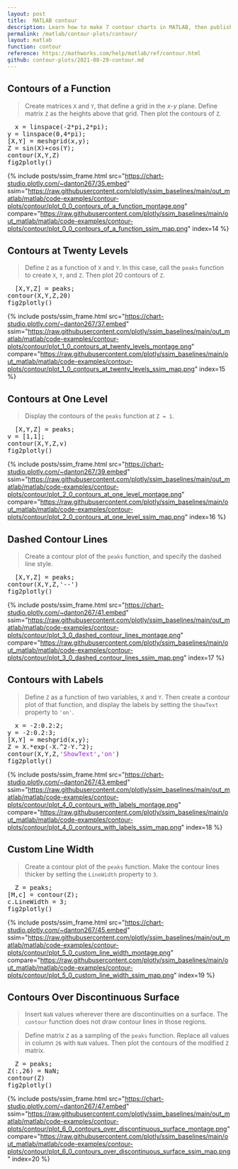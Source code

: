 ```yaml
---
layout: post
title:  MATLAB contour
description: Learn how to make 7 contour charts in MATLAB, then publish them to the Web with Plotly.
permalink: /matlab/contour-plots/contour/
layout: matlab
function: contour
reference: https://mathworks.com/help/matlab/ref/contour.html
github: contour-plots/2021-08-29-contour.md
---
```


## Contours of a Function

> Create matrices `X` and `Y`, that define a grid in the *x*-*y* plane. Define matrix `Z` as the heights above that grid. Then plot the contours of `Z`.

<pre class="mcode">
  x = linspace(-2*pi,2*pi);
y = linspace(0,4*pi);
[X,Y] = meshgrid(x,y);
Z = sin(X)+cos(Y);
contour(X,Y,Z)
fig2plotly()
</pre>

{% include posts/ssim_frame.html 
  src="https://chart-studio.plotly.com/~danton267/35.embed" 
  ssim="https://raw.githubusercontent.com/plotly/ssim_baselines/main/out_matlab/matlab/code-examples/contour-plots/contour/plot_0_0_contours_of_a_function_montage.png" 
  compare="https://raw.githubusercontent.com/plotly/ssim_baselines/main/out_matlab/matlab/code-examples/contour-plots/contour/plot_0_0_contours_of_a_function_ssim_map.png" 
  index=14
%}



<!--------------------- EXAMPLE BREAK ------------------------->

## Contours at Twenty Levels

> Define `Z` as a function of `X` and `Y`. In this case, call the `peaks` function to create `X`, `Y`, and `Z`. Then plot 20 contours of `Z`.

<pre class="mcode">
  [X,Y,Z] = peaks;
contour(X,Y,Z,20)
fig2plotly()
</pre>

{% include posts/ssim_frame.html 
  src="https://chart-studio.plotly.com/~danton267/37.embed" 
  ssim="https://raw.githubusercontent.com/plotly/ssim_baselines/main/out_matlab/matlab/code-examples/contour-plots/contour/plot_1_0_contours_at_twenty_levels_montage.png" 
  compare="https://raw.githubusercontent.com/plotly/ssim_baselines/main/out_matlab/matlab/code-examples/contour-plots/contour/plot_1_0_contours_at_twenty_levels_ssim_map.png" 
  index=15
%}



<!--------------------- EXAMPLE BREAK ------------------------->

## Contours at One Level

> Display the contours of the `peaks` function at `Z = 1`.

<pre class="mcode">
  [X,Y,Z] = peaks;
v = [1,1];
contour(X,Y,Z,v)
fig2plotly()
</pre>

{% include posts/ssim_frame.html 
  src="https://chart-studio.plotly.com/~danton267/39.embed" 
  ssim="https://raw.githubusercontent.com/plotly/ssim_baselines/main/out_matlab/matlab/code-examples/contour-plots/contour/plot_2_0_contours_at_one_level_montage.png" 
  compare="https://raw.githubusercontent.com/plotly/ssim_baselines/main/out_matlab/matlab/code-examples/contour-plots/contour/plot_2_0_contours_at_one_level_ssim_map.png" 
  index=16
%}



<!--------------------- EXAMPLE BREAK ------------------------->

## Dashed Contour Lines

> Create a contour plot of the `peaks` function, and specify the dashed line style.

<pre class="mcode">
  [X,Y,Z] = peaks;
contour(X,Y,Z,'--')
fig2plotly()
</pre>

{% include posts/ssim_frame.html 
  src="https://chart-studio.plotly.com/~danton267/41.embed" 
  ssim="https://raw.githubusercontent.com/plotly/ssim_baselines/main/out_matlab/matlab/code-examples/contour-plots/contour/plot_3_0_dashed_contour_lines_montage.png" 
  compare="https://raw.githubusercontent.com/plotly/ssim_baselines/main/out_matlab/matlab/code-examples/contour-plots/contour/plot_3_0_dashed_contour_lines_ssim_map.png" 
  index=17
%}



<!--------------------- EXAMPLE BREAK ------------------------->

## Contours with Labels

> Define `Z` as a function of two variables, `X` and `Y`. Then create a contour plot of that function, and display the labels by setting the `ShowText` property to `'on'`.

<pre class="mcode">
  x = -2:0.2:2;
y = -2:0.2:3;
[X,Y] = meshgrid(x,y);
Z = X.*exp(-X.^2-Y.^2);
contour(X,Y,Z,<span style='color:#A020F0'>'ShowText'</span>,<span style='color:#A020F0'>'on'</span>)
fig2plotly()
</pre>

{% include posts/ssim_frame.html 
  src="https://chart-studio.plotly.com/~danton267/43.embed" 
  ssim="https://raw.githubusercontent.com/plotly/ssim_baselines/main/out_matlab/matlab/code-examples/contour-plots/contour/plot_4_0_contours_with_labels_montage.png" 
  compare="https://raw.githubusercontent.com/plotly/ssim_baselines/main/out_matlab/matlab/code-examples/contour-plots/contour/plot_4_0_contours_with_labels_ssim_map.png" 
  index=18
%}



<!--------------------- EXAMPLE BREAK ------------------------->

## Custom Line Width

> Create a contour plot of the `peaks` function. Make the contour lines thicker by setting the `LineWidth` property to `3`. 

<pre class="mcode">
  Z = peaks;
[M,c] = contour(Z);
c.LineWidth = 3;
fig2plotly()
</pre>

{% include posts/ssim_frame.html 
  src="https://chart-studio.plotly.com/~danton267/45.embed" 
  ssim="https://raw.githubusercontent.com/plotly/ssim_baselines/main/out_matlab/matlab/code-examples/contour-plots/contour/plot_5_0_custom_line_width_montage.png" 
  compare="https://raw.githubusercontent.com/plotly/ssim_baselines/main/out_matlab/matlab/code-examples/contour-plots/contour/plot_5_0_custom_line_width_ssim_map.png" 
  index=19
%}



<!--------------------- EXAMPLE BREAK ------------------------->

## Contours Over Discontinuous Surface

> Insert `NaN` values wherever there are discontinuities on a surface. The `contour` function does not draw contour lines in those regions.

> Define matrix `Z` as a sampling of the `peaks` function. Replace all values in column `26` with `NaN` values. Then plot the contours of the modified `Z` matrix.

<pre class="mcode">
  Z = peaks;
Z(:,26) = NaN;
contour(Z)
fig2plotly()
</pre>

{% include posts/ssim_frame.html 
  src="https://chart-studio.plotly.com/~danton267/47.embed" 
  ssim="https://raw.githubusercontent.com/plotly/ssim_baselines/main/out_matlab/matlab/code-examples/contour-plots/contour/plot_6_0_contours_over_discontinuous_surface_montage.png" 
  compare="https://raw.githubusercontent.com/plotly/ssim_baselines/main/out_matlab/matlab/code-examples/contour-plots/contour/plot_6_0_contours_over_discontinuous_surface_ssim_map.png" 
  index=20
%}



<!--------------------- EXAMPLE BREAK ------------------------->

